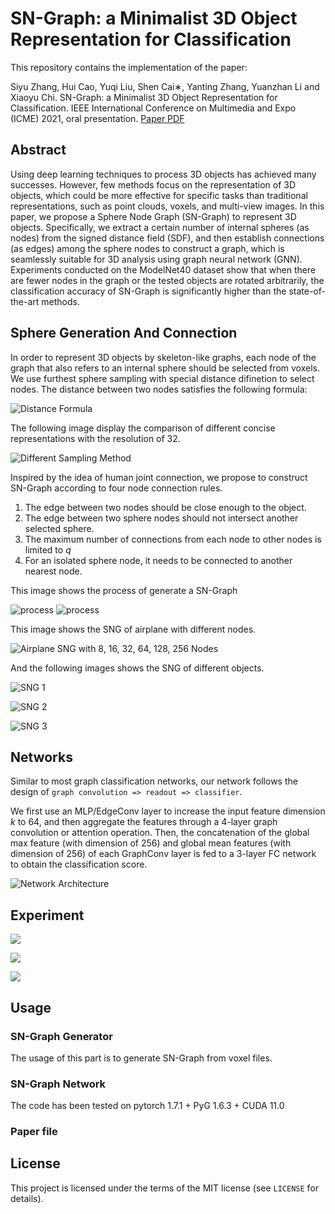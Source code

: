 # SN-Graph: a Minimalist 3D Object Representation for Classification

This repository contains the implementation of the paper:

Siyu Zhang, Hui Cao, Yuqi Liu, Shen Cai∗, Yanting Zhang, Yuanzhan Li and Xiaoyu Chi. SN-Graph: a Minimalist 3D Object Representation for Classification. IEEE International Conference on Multimedia and Expo (ICME) 2021, oral presentation. [Paper PDF](https://arxiv.org/pdf/2105.14784.pdf)

## Abstract
Using deep learning techniques to process 3D objects has achieved many successes. However, few methods focus on the representation of 3D objects, which could be more effective for specific tasks than traditional representations, such as point clouds, voxels, and multi-view images. In this paper, we propose a Sphere Node Graph (SN-Graph) to represent 3D objects. Specifically, we extract a certain number of internal spheres (as nodes) from the signed distance field (SDF), and then establish connections (as edges) among the sphere nodes to construct a graph, which is seamlessly suitable for 3D analysis using graph neural network (GNN). Experiments conducted on the ModelNet40 dataset show that when there are fewer nodes in the graph or the tested objects are rotated arbitrarily, the classification accuracy of SN-Graph is significantly higher than the state-of-the-art methods.

## Sphere Generation And Connection
In order to represent 3D objects by skeleton-like graphs, each node of the graph that also refers to an internal sphere should be selected from voxels.
We use furthest sphere sampling with special distance difinetion to select nodes.
The distance between two nodes satisfies the following formula:

![Distance Formula](/images/distance.jpg)

The following image display the comparison of different concise representations with the resolution of 32.

![Different Sampling Method](/images/32resolution.jpg)

Inspired by the idea of human joint connection, we propose to construct SN-Graph according to four node connection rules.
1. The edge between two nodes should be close enough to the object.
2. The edge between two sphere nodes should not intersect another selected sphere.
3. The maximum number of connections from each node to other nodes is limited to $q$
4. For an isolated sphere node, it needs to be connected to another nearest node.


This image shows the process of generate a SN-Graph

![process](/images/generate-process.gif)
![process](/images/connect-process.gif)

This image shows the SNG of airplane with different nodes.

![Airplane SNG with 8, 16, 32, 64, 128, 256 Nodes](/images/sng.jpg)


And the following images shows the SNG of different objects.

![SNG 1](/images/sngs-part1.jpg)

![SNG 2](/images/sngs-part2.jpg)

![SNG 3](/images/sngs-part3.jpg)

## Networks
Similar to most graph classification networks, our network follows the design of `graph convolution => readout => classifier`. 

We first use an MLP/EdgeConv layer to increase the input feature dimension $k$ to $64$, and then aggregate the features through a 4-layer graph convolution or attention operation.
Then, the concatenation of the global max feature (with dimension of 256) and global mean features (with dimension of 256) of each GraphConv layer is fed to a 3-layer FC network to obtain the classification score.

![Network Architecture](/images/networks.jpg)

## Experiment
![](/images/table1.jpg)

![](/images/fig6.jpg)

![](/images/table2.jpg)

## Usage
### SN-Graph Generator
The usage of this part is to generate SN-Graph from voxel files.

### SN-Graph Network
The code has been tested on pytorch 1.7.1 + PyG 1.6.3 + CUDA 11.0

### Paper file

## License

This project is licensed under the terms of the MIT license (see `LICENSE` for details).

